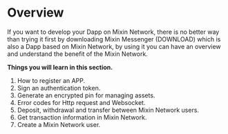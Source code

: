 # Overview

If you want to develop your Dapp on Mixin Network, there is no better way than trying it first by downloading Mixin Messenger (DOWNLOAD) which is also a Dapp based on Mixin Network, by using it you can have an overview and understand the benefit of the Mixin Network.

**Things you will learn in this section.**

1. How to register an APP.
2. Sign an authentication token.
3. Generate an encrypted pin for managing assets.
4. Error codes for Http request and Websocket.
5. Deposit, withdrawal and transfer between Mixin Network users.
6. Get transaction information in Mixin Network.
7. Create a Mixin Network user.
